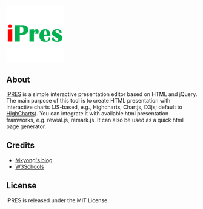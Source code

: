 <img src="https://raw.githubusercontent.com/zglu/ipres/master/static/ipres-favicon.png" width="30%"/>

## About
[IPRES](https://ipres.xyz) is a simple interactive presentation editor based on HTML and jQuery. The main purpose of this tool is to create HTML presentation with interactive charts (JS-based, e.g., Highcharts, Chartjs, D3js; default to [HighCharts](https://highcharts.com)). You can integrate it with available html presentation framworks, e.g. reveal.js, remark.js. It can also be used as a quick html page generator.

## Credits

- [Mkyong's blog](http://www.mkyong.com/jquery/how-to-add-remove-textbox-dynamically-with-jquery/)
- [W3Schools](https://www.w3schools.com/howto/howto_js_slideshow.asp)

## License

IPRES is released under the MIT License.
